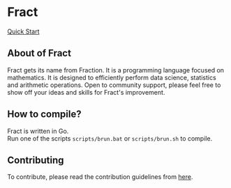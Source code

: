 # Fract

[Quick Start](https://github.com/fract-lang/fract/blob/main/docs/fract/quick_start.md)

## About of Fract
Fract gets its name from Fraction. It is a programming language focused on mathematics. It is designed to efficiently perform data science, statistics and arithmetic operations. Open to community support, please feel free to show off your ideas and skills for Fract's improvement.

## How to compile?
Fract is written in Go. <br>
Run one of the scripts ``scripts/brun.bat`` or ``scripts/brun.sh`` to compile.

## Contributing

To contribute, please read the contribution guidelines from [here](https://github.com/fract-lang/fract/blob/main/CONTRIBUTING.md).
